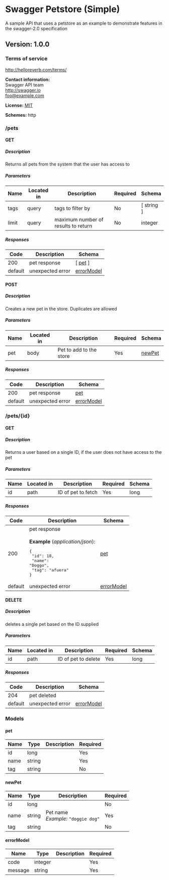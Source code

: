 # Swagger Petstore (Simple)
A sample API that uses a petstore as an example to demonstrate features in the swagger-2.0 specification

## Version: 1.0.0

### Terms of service
<http://helloreverb.com/terms/>

**Contact information:**  
Swagger API team  
<http://swagger.io>  
foo@example.com  

**License:** [MIT](http://opensource.org/licenses/MIT)

**Schemes:** http

### /pets

#### GET
##### Description

Returns all pets from the system that the user has access to

##### Parameters

| Name | Located in | Description | Required | Schema |
| ---- | ---------- | ----------- | -------- | ------ |
| tags | query | tags to filter by | No | [ string ] |
| limit | query | maximum number of results to return | No | integer |

##### Responses

| Code | Description | Schema |
| ---- | ----------- | ------ |
| 200 | pet response | [ [pet](#pet) ] |
| default | unexpected error | [errorModel](#errormodel) |

#### POST
##### Description

Creates a new pet in the store.  Duplicates are allowed

##### Parameters

| Name | Located in | Description | Required | Schema |
| ---- | ---------- | ----------- | -------- | ------ |
| pet | body | Pet to add to the store | Yes | [newPet](#newpet) |

##### Responses

| Code | Description | Schema |
| ---- | ----------- | ------ |
| 200 | pet response | [pet](#pet) |
| default | unexpected error | [errorModel](#errormodel) |

### /pets/{id}

#### GET
##### Description

Returns a user based on a single ID, if the user does not have access to the pet

##### Parameters

| Name | Located in | Description | Required | Schema |
| ---- | ---------- | ----------- | -------- | ------ |
| id | path | ID of pet to fetch | Yes | long |

##### Responses

| Code | Description | Schema |
| ---- | ----------- | ------ |
| 200 | pet response<br><br>**Example** (*application/json*):<br><pre>{<br>  "id": 18,<br>  "name": "Doggo",<br>  "tag": "afuera"<br>}</pre> | [pet](#pet) |
| default | unexpected error | [errorModel](#errormodel) |

#### DELETE
##### Description

deletes a single pet based on the ID supplied

##### Parameters

| Name | Located in | Description | Required | Schema |
| ---- | ---------- | ----------- | -------- | ------ |
| id | path | ID of pet to delete | Yes | long |

##### Responses

| Code | Description | Schema |
| ---- | ----------- | ------ |
| 204 | pet deleted |  |
| default | unexpected error | [errorModel](#errormodel) |

### Models

#### pet

| Name | Type | Description | Required |
| ---- | ---- | ----------- | -------- |
| id | long |  | Yes |
| name | string |  | Yes |
| tag | string |  | No |

#### newPet

| Name | Type | Description | Required |
| ---- | ---- | ----------- | -------- |
| id | long |  | No |
| name | string | Pet name<br>*Example:* `"doggie dog"` | Yes |
| tag | string |  | No |

#### errorModel

| Name | Type | Description | Required |
| ---- | ---- | ----------- | -------- |
| code | integer |  | Yes |
| message | string |  | Yes |
